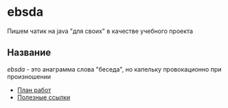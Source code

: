 # ebsda

Пишем чатик на java "для своих" в качестве учебного проекта

## Название
*ebsda* - это анаграмма слова "беседа", но капельку
провокационно при произношении

- [План работ](roadmap.org)
- [Полезные ссылки](links.org)
